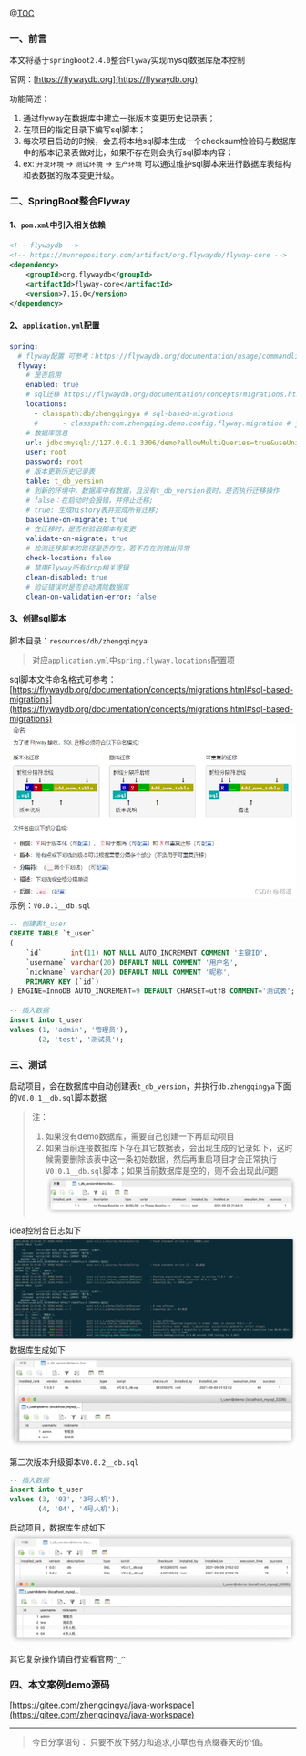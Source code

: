 ﻿@[TOC](文章目录)

### 一、前言

本文将基于`springboot2.4.0`整合`Flyway`实现mysql数据库版本控制

官网：[https://flywaydb.org](https://flywaydb.org)

功能简述：
1. 通过flyway在数据库中建立一张版本变更历史记录表；
2. 在项目的指定目录下编写sql脚本；
3. 每次项目启动的时候，会去将本地sql脚本生成一个checksum检验码与数据库中的版本记录表做对比，如果不存在则会执行sql脚本内容；
4. ex: `开发环境` -> `测试环境` -> `生产环境` 可以通过维护sql脚本来进行数据库表结构和表数据的版本变更升级。

### 二、SpringBoot整合Flyway

#### 1、`pom.xml`中引入相关依赖

```xml
<!-- flywaydb -->
<!-- https://mvnrepository.com/artifact/org.flywaydb/flyway-core -->
<dependency>
    <groupId>org.flywaydb</groupId>
    <artifactId>flyway-core</artifactId>
    <version>7.15.0</version>
</dependency>
```

#### 2、`application.yml`配置

```yml
spring:
  # flyway配置 可参考：https://flywaydb.org/documentation/usage/commandline/migrate
  flyway:
    # 是否启用
    enabled: true
    # sql迁移 https://flywaydb.org/documentation/concepts/migrations.html#versioned-migrations
    locations:
      - classpath:db/zhengqingya # sql-based-migrations
      #      - classpath:com.zhengqing.demo.config.flyway.migration # java-based-migrations
    # 数据库信息
    url: jdbc:mysql://127.0.0.1:3306/demo?allowMultiQueries=true&useUnicode=true&characterEncoding=UTF8&zeroDateTimeBehavior=convertToNull&useSSL=false # MySQL在高版本需要指明是否进行SSL连接 解决则加上 &useSSL=false
    user: root
    password: root
    # 版本更新历史记录表
    table: t_db_version
    # 到新的环境中，数据库中有数据，且没有t_db_version表时，是否执行迁移操作
    # false：在启动时会报错，并停止迁移;
    # true: 生成history表并完成所有迁移;
    baseline-on-migrate: true
    # 在迁移时，是否校验旧脚本有变更
    validate-on-migrate: true
    # 检测迁移脚本的路径是否存在，若不存在则抛出异常
    check-location: false
    # 禁用Flyway所有drop相关逻辑
    clean-disabled: true
    # 验证错误时是否自动清除数据库
    clean-on-validation-error: false
```

#### 3、创建sql脚本

脚本目录：`resources/db/zhengqingya`

> 对应`application.yml`中`spring.flyway.locations`配置项

sql脚本文件命名格式可参考：[https://flywaydb.org/documentation/concepts/migrations.html#sql-based-migrations](https://flywaydb.org/documentation/concepts/migrations.html#sql-based-migrations)
![](./images/20230912141307574.png)
示例：`V0.0.1__db.sql`

```sql
-- 创建表t_user
CREATE TABLE `t_user`
(
    `id`       int(11) NOT NULL AUTO_INCREMENT COMMENT '主键ID',
    `username` varchar(20) DEFAULT NULL COMMENT '用户名',
    `nickname` varchar(20) DEFAULT NULL COMMENT '昵称',
    PRIMARY KEY (`id`)
) ENGINE=InnoDB AUTO_INCREMENT=9 DEFAULT CHARSET=utf8 COMMENT='测试表';

-- 插入数据
insert into t_user
values (1, 'admin', '管理员'),
       (2, 'test', '测试员');

```

### 三、测试

启动项目，会在数据库中自动创建表`t_db_version`，并执行`db.zhengqingya`下面的`V0.0.1__db.sql`脚本数据

> 注：
> 1. 如果没有demo数据库，需要自己创建一下再启动项目
> 2. 如果当前连接数据库下存在其它数据表，会出现生成的记录如下，这时候需要删除该表中这一条初始数据，然后再重启项目才会正常执行`V0.0.1__db.sql`脚本；如果当前数据库是空的，则不会出现此问题
> ![](./images/20230912141307603.png)

idea控制台日志如下
![](./images/20230912141307679.png)
数据库生成如下
![](./images/20230912141307736.png)

第二次版本升级脚本`V0.0.2__db.sql`

```sql
-- 插入数据
insert into t_user
values (3, '03', '3号人机'),
       (4, '04', '4号人机');
```

启动项目，数据库生成如下
![](./images/20230912141307814.png)

其它复杂操作请自行查看官网`^_^`

### 四、本文案例demo源码

[https://gitee.com/zhengqingya/java-workspace](https://gitee.com/zhengqingya/java-workspace)


--- 

> 今日分享语句：
> 只要不放下努力和追求,小草也有点缀春天的价值。

